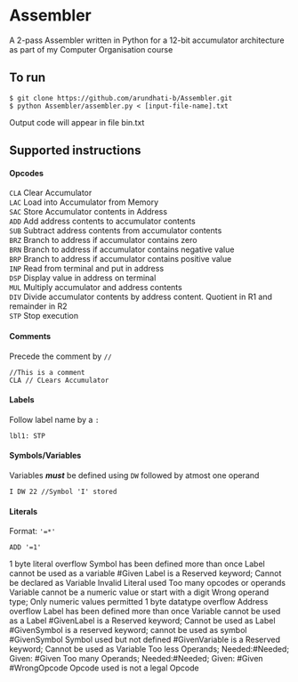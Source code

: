 # Assembler
A 2-pass Assembler written in Python for a 12-bit accumulator architecture as part of my Computer Organisation course

## To run
```
$ git clone https://github.com/arundhati-b/Assembler.git
$ python Assembler/assembler.py < [input-file-name].txt
```
Output code will appear in file bin.txt

## Supported instructions

#### Opcodes
`CLA` Clear Accumulator  
`LAC` Load into Accumulator from Memory  
`SAC` Store Accumulator contents in Address  
`ADD` Add address contents to accumulator contents  
`SUB` Subtract address contents from accumulator contents  
`BRZ` Branch to address if accumulator contains zero  
`BRN` Branch to address if accumulator contains negative value  
`BRP` Branch to address if accumulator contains positive value  
`INP` Read from terminal and put in address  
`DSP` Display value in address on terminal  
`MUL` Multiply accumulator and address contents  
`DIV` Divide accumulator contents by address content. Quotient in R1 and remainder in R2  
`STP` Stop execution  

#### Comments
Precede the comment by `//`
```
//This is a comment
CLA // CLears Accumulator
```

#### Labels
Follow label name by a `:`
```
lbl1: STP
```

#### Symbols/Variables
Variables ***must*** be defined using `DW` followed by atmost one operand
```
I DW 22 //Symbol 'I' stored
```

#### Literals
Format: `'=*'`
```
ADD '=1'
```

1 byte literal overflow
Symbol has been defined more than once
Label cannot be used as a variable
#Given Label is a Reserved keyword; Cannot be declared as Variable
Invalid Literal used
Too many opcodes or operands
Variable cannot be a numeric value or start with a digit
Wrong operand type; Only numeric values permitted
1 byte datatype overflow
Address overflow
Label has been defined more than once
Variable cannot be used as a Label
#GivenLabel is a Reserved keyword; Cannot be used as Label
#GivenSymbol is a reserved keyword; cannot be used as symbol
#GivenSymbol Symbol used but not defined
#GivenVariable is a Reserved keyword; Cannot be used as Variable
Too less Operands; Needed:#Needed; Given: #Given
Too many Operands; Needed:#Needed; Given: #Given
#WrongOpcode Opcode used is not a legal Opcode


